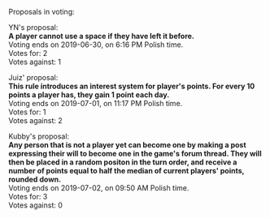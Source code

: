 Proposals in voting:

YN's proposal:  
**A player cannot use a space if they have left it before.**  
Voting ends on 2019-06-30, on 6:16 PM Polish time.  
Votes for: 2  
Votes against: 1

Juiz' proposal:  
**This rule introduces an interest system for player's points. For every 10 points a player has, they gain 1 point each day.**  
Voting ends on 2019-07-01, on 11:17 PM Polish time.  
Votes for: 1  
Votes against: 2

Kubby's proposal:  
**Any person that is not a player yet can become one by making a post expressing their will to become one in the game's forum thread. They will then be placed in a random positon in the turn order, and receive a number of points equal to half the median of current players' points, rounded down.**  
Voting ends on 2019-07-02, on 09:50 AM Polish time.  
Votes for: 3  
Votes against: 0
